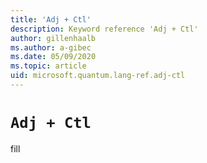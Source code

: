 ```yaml
---
title: 'Adj + Ctl'
description: Keyword reference 'Adj + Ctl'
author: gillenhaalb
ms.author: a-gibec
ms.date: 05/09/2020
ms.topic: article
uid: microsoft.quantum.lang-ref.adj-ctl
---
```


# `Adj + Ctl`

fill